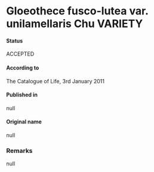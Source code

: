 Gloeothece fusco-lutea var. unilamellaris Chu VARIETY
=======

#### Status
ACCEPTED

#### According to
The Catalogue of Life, 3rd January 2011

#### Published in
null

#### Original name
null

### Remarks
null